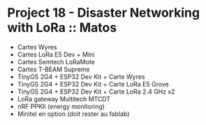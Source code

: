 # Project 18 - Disaster Networking with LoRa :: Matos

* Cartes Wyres
* Cartes LoRa E5 Dev + Mini
* Cartes Semtech LoRaMote
* Cartes T-BEAM Supreme
* TinyGS 2G4 + ESP32 Dev Kit + Carte Wyres
* TinyGS 2G4 + ESP32 Dev Kit + Carte LoRa E5 Grove
* TinyGS 2G4 + ESP32 Dev Kit + Carte LoRa 2.4 GHz x2
* LoRa gateway Multitech MTCDT
* nRF PPKII (energy monitoring)
* Minitel en option (doit rester au fablab)
